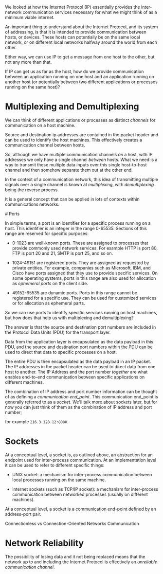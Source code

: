 We looked at how the Internet Protocol (IP) essentially provides the
inter-network communication services necessary for what we might think of as a
minimum viable internet.

An important thing to understand about the Internet Protocol, and its system
of addressing, is that it is intended to provide communication between
hosts, or devices. These hosts can potentially be on the same local network, or
on different local networks halfway around the world from each other.

Either way, we can use IP to get a message from one host to the other, but not
any more than that.

If IP can get us as far as the host, how do we provide communication between
an application running on one host and an application running on another host
(or potentially between two different applications or processes running on the
same host)?

# Multiplexing and Demultiplexing

We can think of different applications or processes as distinct _channels_ for
communication on a host machine.

Source and destination ip addresses are contained in the packet header and can
be used to identify the host machines. This effectively creates a communication
channel between hosts.

So, although we have multiple communication channels _on_ a host, with IP
addresses we only have a single channel _between_ hosts. What we need is a way
to transmit these multiple data inputs over this single host-to-host channel
and then somehow separate them out at the other end.

In the context of a communication network, this idea of transmitting multiple
signals over a single channel is known at _multiplexing_, with _demultiplexing_
being the reverse process.

It is a general concept that can be applied in lots of contexts within communications
networks.

# Ports

In simple terms, a port is an identifier for a specific process running on a host.
This identifier is an integer in the range 0-65535. Sections of this range
are reserved for specific purposes:

- 0-1023 are well-known ports. These are assigned to processes that provide
commonly used network services. For example HTTP is port 80, FTP is port 20 and 21,
SMTP is port 25, and so on.

- 1024-49151 are registered ports. They are assigned as requested by private entities.
For example, companies such as Microsoft, IBM, and Cisco have ports assigned that they use
to provide specific services. On some operating systems, ports in this range are
also used for allocation as _ephemeral ports_ on the client side.

- 49152-65535 are dynamic ports. Ports in this range cannot be registered for a
specific use. They can be used for customized services or for allocation as
ephemeral parts.

So we can use ports to identify specific services running on host machines, but
how does that help us with multiplexing and demultiplexing?

The answer is that the source and destination port numbers are included in the
Protocol Data Units (PDU) for the transport layer.

Data from the application layer is encapsulated as the data payload in this PDU,
and the source and destination port numbers within the PDU can be used to direct
that data to specific processes on a host.

The entire PDU is then encapsulated as the data payload in an IP packet. The IP
addresses in the packet header can be used to direct data from one host to another.
The IP Address and the port number _together_ are what enables end-to-end
communication between specific applications on different machines.

The combination of IP address and port number information can be thought of as
defining a _communication_ _end_point_. This communication end_point is generally
referred to as a _socket_. We'll talk more about sockets later, but for now
you can just think of them as the combination of IP address and port number;

for example `216.3.128.12:8080`.

# Sockets

At a conceptual level, a socket is, as outlined above, an abstraction for an
endpoint used for inter-process communication. At an implementation level it can
be used to refer to different specific things:

- UNIX socket: a mechanism for inter-process communication between local
processes running on the same machine.

- Internet sockets (such as TCP/IP socket): a mechanism for inter-process
communication between networked processes (usually on different machines).

At a conceptual level, a socket is a communication end-point defined by an
address-port pair.

Connectionless vs Connection-Oriented Networks Communication

# Network Reliability

The possibility of losing data and it not being replaced means that the network
up to and including the Internet Protocol is effectively an _unreliable_
_communication_ _channel_.
